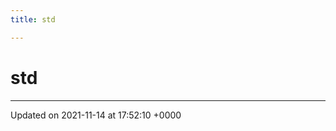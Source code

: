 ```yaml
---
title: std

---
```


# std








-------------------------------

Updated on 2021-11-14 at 17:52:10 +0000